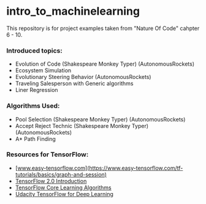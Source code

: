 # intro_to_machinelearning
This repository is for project examples taken from "Nature Of Code" cahpter 6 - 10.<br />
### Introduced topics:
- Evolution of Code (Shakespeare Monkey Typer) (AutonomousRockets)
- Ecosystem Simulation
- Evolutionary Steering Behavior (AutonomousRockets)
- Traveling Salesperson with Generic algorithms
- Liner Regression

### Algorithms Used:
- Pool Selection (Shakespeare Monkey Typer) (AutonomousRockets)
- Accept Reject Technic (Shakespeare Monkey Typer) (AutonomousRockets)
- A* Path Finding

### Resources for TensorFlow:
- [www.easy-tensorflow.com](https://www.easy-tensorflow.com/tf-tutorials/basics/graph-and-session)
- [TensorFlow 2.0 Introduction](https://colab.research.google.com/drive/1F_EWVKa8rbMXi3_fG0w7AtcscFq7Hi7B#forceEdit=true&sandboxMode=true)
- [TensorFlow Core Learning Algorithms](https://colab.research.google.com/drive/1F_EWVKa8rbMXi3_fG0w7AtcscFq7Hi7B#forceEdit=true&sandboxMode=true)
- [Udacity TensorFlow for Deep Learning](https://classroom.udacity.com/courses/ud187)

